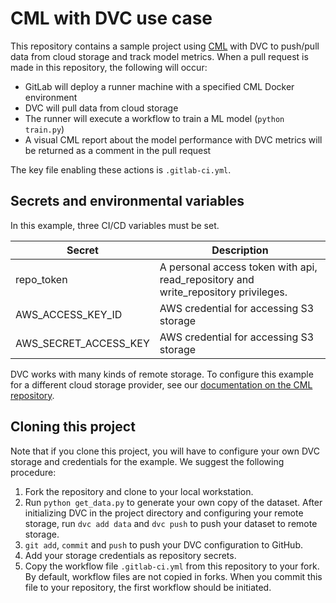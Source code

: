 # CML with DVC use case

This repository contains a sample project using [CML](https://github.com/iterative/cml) with DVC to push/pull data from cloud storage and track model metrics. When a pull request is made in this repository, the following will occur:
- GitLab will deploy a runner machine with a specified CML Docker environment
- DVC will pull data from cloud storage
- The runner will execute a workflow to train a ML model (`python train.py`)
- A visual CML report about the model performance with DVC metrics will be returned as a comment in the pull request

The key file enabling these actions is `.gitlab-ci.yml`.

## Secrets and environmental variables
In this example, three CI/CD variables must be set. 

| Secret  | Description  | 
|---|---|
|  repo_token | A personal access token with api, read_repository and write_repository privileges.  |
| AWS_ACCESS_KEY_ID  | AWS credential for accessing S3 storage  | 
| AWS_SECRET_ACCESS_KEY | AWS credential for accessing S3 storage |

DVC works with many kinds of remote storage. To configure this example for a different cloud storage provider, see our [documentation on the CML repository](https://github.com/iterative/cml#using-cml-with-dvc).

## Cloning this project
Note that if you clone this project, you will have to configure your own DVC storage and credentials for the example. We suggest the following procedure:

1. Fork the repository and clone to your local workstation. 
2. Run `python get_data.py` to generate your own copy of the dataset. After initializing DVC in the project directory and configuring your remote storage, run `dvc add data` and `dvc push` to push your dataset to remote storage.
3. `git add`, `commit` and `push` to push your DVC configuration to GitHub.
4. Add your storage credentials as repository secrets.
5. Copy the workflow file `.gitlab-ci.yml` from this repository to your fork. By default, workflow files are not copied in forks. When you commit this file to your repository, the first workflow should be initiated. 
